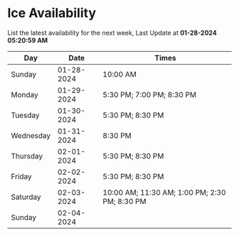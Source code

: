 # Ice Availability

List the latest availability for the next week, Last Update at **01-28-2024 05:20:59 AM**

| Day         | Date        | Times       |
| ----------- | ----------- | ----------- |
|Sunday|01-28-2024|10:00 AM|
|Monday|01-29-2024|5:30 PM; 7:00 PM; 8:30 PM|
|Tuesday|01-30-2024|5:30 PM; 8:30 PM|
|Wednesday|01-31-2024|8:30 PM|
|Thursday|02-01-2024|5:30 PM; 8:30 PM|
|Friday|02-02-2024|5:30 PM; 8:30 PM|
|Saturday|02-03-2024|10:00 AM; 11:30 AM; 1:00 PM; 2:30 PM; 8:30 PM|
|Sunday|02-04-2024||
